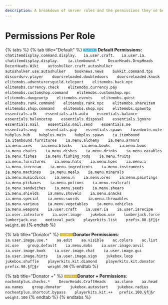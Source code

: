 ```yaml
---
description: A breakdown of server roles and the permissions they've been granted.
---
```


# Permissions Per Role

{% tabs %}
{% tab title="Default" %}
![](.gitbook/assets/player.png) **Default Permissions:**  
`chatitemdisplay.command.display.  
ia.user.craft.  
ia.user.ia.   
chatitemdisplay.display.   
ia.itembound.*   
DecorHeads.DropHeads   
DecorHeads.Wiki   
autoshulker.craft.autoshulker   
autoshulker.use.autoshulker   
booknews.news   
bukkit.command.tps   
discordsrv.player   
doorsreloaded.doubledoors   
doorsreloaded.knock   
elitemobs.adventurersguild.teleport   
elitemobs.back.npc   
elitemobs.currency.check   
elitemobs.currency.pay   
elitemobs.customshop.command   
elitemobs.customshop.npc   
elitemobs.dungeontp   
elitemobs.events   
elitemobs.quest   
elitemobs.rank.command   
elitemobs.rank.npc   
elitemobs.shareitem   
elitemobs.shop.command   
elitemobs.shop.npc   
elitemobs.spawntp   
essentials.afk   
essentials.afk.auto   
essentials.balance   
essentials.balancetop   
essentials.disposal   
essentials.ignore   
essentials.mail   
essentials.mail.send   
essentials.me   
essentials.msg   
essentials.pay   
essentials.spawn   
fusedvote.vote   
hubplus.hub   
hubplus.main   
hubplus.spawn   
ia.itembound   
ia.itembound.furnitures   
ia.menu.alchemy   
ia.menu.armors   
ia.menu.axes   
ia.menu.blocks   
ia.menu.books   
ia.menu.bows   
ia.menu.chairs   
ia.menu.dishes   
ia.menu.drinks   
ia.menu.eatables   
ia.menu.fishes   
ia.menu.fishing_rods   
ia.menu.fruits   
ia.menu.furnitures   
ia.menu.hats   
ia.menu.hoes   
ia.menu.i   
ia.menu.icecream   
ia.menu.ingredients   
ia.menu.instruments   
ia.menu.machines   
ia.menu.meals   
ia.menu.minerals   
ia.menu.musicdiscs   
ia.menu.n   
ia.menu.ores   
ia.menu.paintings   
ia.menu.pickaxes   
ia.menu.potions   
ia.menu.realcraft   
ia.menu.sandwiches   
ia.menu.seeds   
ia.menu.shears   
ia.menu.shields   
ia.menu.shovels   
ia.menu.snacks   
ia.menu.special   
ia.menu.swords   
ia.menu.throwables   
ia.menu.various   
ia.menu.vegetables   
ia.menu.vehicles   
ia.menu.weapons   
ia.user.craft   
ia.user.ia   
ia.user.iarecipe   
ia.user.iatexture   
ia.user.image   
jukebox.use   
lumberjack.force   
lumberjack.use   
medieval_pack   
playerkits.list   
prefix.80.§f§r   
weight.80`
{% endtab %}

{% tab title="Donator" %}
![](.gitbook/assets/vip.png)**Donator Permissions**:  
`ia.user.image.use.*   
aa.edit   
aa.visible   
ac.colors   
ac.list   
ac.use   
group.default   
ia.menu.mobs   
ia.user.image.anvil   
ia.user.image.book   
ia.user.image.chat   
ia.user.image.gui   
ia.user.image.hints   
ia.user.image.sign   
jukebox.loop   
jukebox.shuffle   
playerkits.kit.diamond   
playerkits.kit.donator   
prefix.90.§f§r   
weight.90`
{% endtab %}

{% tab title="Donator +" %}
![](.gitbook/assets/vipplus.png)**Donator + Permissions**:  
`nocheatplus.checks.*   
DecorHeads.CraftHeads   
aa.clone   
aa.head   
aa.names   
group.donator   
jukebox.autostart   
jukebox.radius   
nocheatplus.shortcut.bypass   
playerkits.kit.++  
prefix.100.§f§r   
weight.100`
{% endtab %}
{% endtabs %}

